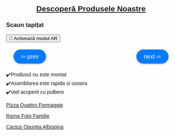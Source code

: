 <html lang="en">
<head>
    <meta charset="UTF-8">
    <meta name="viewport" content="width=device-width, initial-scale=1.0">
    <title>Descoperă Produsele Noastre</title>
    <script type="module" src="https://unpkg.com/@google/model-viewer"></script>
    <style>
      body {
        margin: 0;
        padding: 0;
        font-family: Arial, sans-serif;
      }
      model-viewer {
        width: 100%;
        height: 400px; /* Ajustat la 400px pentru o vizualizare mai bună */
      }
      .navigation {
        display: flex;
        justify-content: space-between;
        margin-top: 20px;
        padding: 0 20px;
      }
      .nav-button {
        cursor: pointer;
        background-color: #007BFF;
        border: none;
        border-radius: 20px;
        padding: 10px 20px;
        font-size: 16px;
        color: white;
        box-shadow: 0 2px 4px rgba(0, 0, 0, 0.2);
        transition: background-color 0.3s, box-shadow 0.3s;
      }
      .nav-button:hover {
        background-color: #0056b3;
        box-shadow: 0 4px 8px rgba(0, 0, 0, 0.3);
      }
      .content {
        max-width: 800px;
        margin: auto;
        padding: 20px;
      }
      .features {
        margin-top: 20px;
      }
    </style>
</head>
<body>

<div class="content">
    <h2 style="text-align: center;"><a href="#" target="_blank">Descoperă Produsele Noastre</a></h2>
    <div class="model-and-navigation">
      <h3 id="productTitle">Scaun tapițat</h3>
      <model-viewer id="modelViewer" src="scaun.glb" ios-src="scaun.usdz" ar ar-modes="webxr scene-viewer quick-look" camera-controls auto-rotate environment-image="neutral" shadow-intensity="1" alt="Produsul nostru">
        <button slot="ar-button" class="ar-button">👋 Activează modul AR</button>
      </model-viewer>
      <div class="navigation">
          <button class="nav-button" onclick="changeModel(-1)">⇦ prev</button>
          <button class="nav-button" onclick="changeModel(1)">next ⇨</button>
      </div>
    </div>
    <div class="features" id="productFeatures">
      <p>
          ✔️Produsul nu este montat<br>
          ✔️Asamblarea este rapida si usoara<br>
          ✔️otel acoperit cu pulbere
      </p>
    </div>
    <p><a href="https://manomotion2k24.github.io/Pizza/" class="bold-link" target="_blank">Pizza Quattro Formaggie</a></p>
    <p><a href="https://manomotion2k24.github.io/My-Beloved-Girl/" class="bold-link" target="_blank">Rama Foto Familie</a></p>
    <p><a href="https://manomotion2k24.github.io/cactus/" class="bold-link" target="_blank">Cactus Opuntia Albispina</a></p>
</div>

<script>
  const models = [
    {file: "guler2.glb", title: "Cumpara acum Guler masaj", link: "https://unizdrav.ro/produse/4021/guler-de-masaj-pentru-gat-si-umeri-unizdrav", subtitle: "Guler de masaj pentru gât și umeri", features: "✔️Pornirea și oprirea căldurii, ✔️Schimbarea rotației capetelor de masaj, ✔️3 niveluri de intensitate, ✔️Oprire automată"},
    {file: "scaun.glb", title: "Cumpara acum Scaun sufragerie stofă", link: "https://acaju.ro/products/scaun-tapitat-k365-rosu-52x57x90-cm?gad_source=1", subtitle: "Scaun tapițat", features: "✔️Produsul nu este montat, ✔️Asamblarea este rapida si usoara, ✔️otel acoperit cu pulbere"},
    {file: "Avatar4.glb", title: "", link: "", subtitle: "", features: ""}
  ];
  let currentIndex = 1;

  const viewer = document.getElementById('modelViewer');
  const productTitle = document.getElementById('productTitle');
  const productFeatures = document.getElementById('productFeatures');

  function changeModel(step) {
    currentIndex += step;

    if (currentIndex >= models.length) {
      currentIndex = 0;
    } else if (currentIndex < 0) {
      currentIndex = models.length - 1;
    }

    const model = models[currentIndex];
    viewer.src = model.file;
    viewer.alt = model.subtitle;
    productTitle.innerHTML = `<a href="${model.link}" target="_blank">${model.title}</a>`;
    productFeatures.innerHTML = `<p>${model.features.replace(/, /g, "<br>")}</p>`;
  }

  // Inițializare la încărcare
  window.onload = () => changeModel(0);
</script>

</body>
</html>
